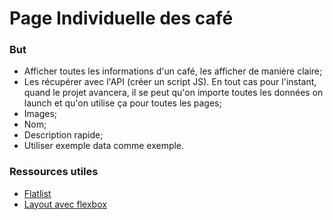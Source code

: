 # Page Individuelle des café

### But

- Afficher toutes les informations d'un café, les afficher de manière claire;
- Les récupérer avec l'API (créer un script JS). En tout cas pour l'instant, quand le projet avancera,
  il se peut qu'on importe toutes les données on launch et qu'on utilise ça pour toutes les pages;
- Images;
- Nom;
- Description rapide;
- Utiliser exemple data comme exemple.

### Ressources utiles

- [Flatlist](https://reactnative.dev/docs/flatlist)
- [Layout avec flexbox](https://reactnative.dev/docs/flexbox)
